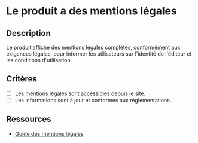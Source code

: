 # Le produit a des mentions légales

## Description

Le produit affiche des mentions légales complètes, conformément aux exigences
légales, pour informer les utilisateurs sur l'identité de l'éditeur et les
conditions d'utilisation.

## Critères

- [ ] Les mentions légales sont accessibles depuis le site.
- [ ] Les informations sont à jour et conformes aux réglementations.

## Ressources

- [Guide des mentions légales](https://www.example.com/guide-mentions-legales)
